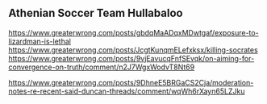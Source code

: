 ## Athenian Soccer Team Hullabaloo

https://www.greaterwrong.com/posts/gbdqMaADqxMDwtgaf/exposure-to-lizardman-is-lethal
https://www.greaterwrong.com/posts/JcgtKunqmELefxksx/killing-socrates
https://www.greaterwrong.com/posts/9vjEavucqFnfSEvqk/on-aiming-for-convergence-on-truth/comment/n2J7WgxWodvT8Nt69

https://www.greaterwrong.com/posts/9DhneE5BRGaCS2Cja/moderation-notes-re-recent-said-duncan-threads/comment/wqWh6rXayn65LZJku
